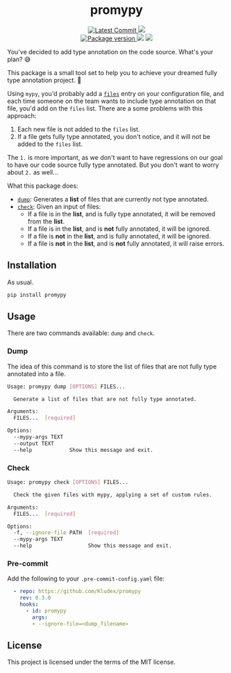 <h1 align="center">
    <strong>promypy</strong>
</h1>
<p align="center">
    <a href="https://github.com/Kludex/promypy" target="_blank">
        <img src="https://img.shields.io/github/last-commit/Kludex/promypy" alt="Latest Commit">
    </a>
        <img src="https://img.shields.io/github/workflow/status/Kludex/promypy/CI">
    <br />
    <a href="https://pypi.org/project/promypy" target="_blank">
        <img src="https://img.shields.io/pypi/v/promypy" alt="Package version">
    </a>
    <img src="https://img.shields.io/pypi/pyversions/promypy">
    <img src="https://img.shields.io/github/license/Kludex/promypy">
</p>

You've decided to add type annotation on the code source. What's your plan? 😅

This package is a small tool set to help you to achieve your dreamed fully type annotation project. 🚀

Using `mypy`, you'd probably add a [`files`](https://mypy.readthedocs.io/en/stable/config_file.html#confval-files)
entry on your configuration file, and each time someone on the team wants to include type annotation on that file,
you'd add on the `files` list. There are a some problems with this approach:

1. Each new file is not added to the `files` list.
2. If a file gets fully type annotated, you don't notice, and it will not be added to the `files` list.

The `1.` is more important, as we don't want to have regressions on our goal to have our code source fully type annotated.
But you don't want to worry about `2.` as well...

What this package does:
- [`dump`](#dump): Generates a **list** of files that are currently not type annotated.
- [`check`](#check): Given an input of files:
  - If a file is in the **list**, and is fully type annotated, it will be removed from the **list**.
  - If a file is in the **list**, and is **not** fully annotated, it will be ignored.
  - If a file is **not** in the **list**, and is fully annotated, it will be ignored.
  - If a file is **not** in the **list**, and is **not** fully annotated, it will raise errors.

## Installation

As usual.

```bash
pip install promypy
```

## Usage

There are two commands available: `dump` and `check`.

### Dump

The idea of this command is to store the list of files that are not fully type annotated into a file.

```bash
Usage: promypy dump [OPTIONS] FILES...

  Generate a list of files that are not fully type annotated.

Arguments:
  FILES...  [required]

Options:
  --mypy-args TEXT
  --output TEXT
  --help            Show this message and exit.
```

### Check

```bash
Usage: promypy check [OPTIONS] FILES...

  Check the given files with mypy, applying a set of custom rules.

Arguments:
  FILES...  [required]

Options:
  -f, --ignore-file PATH  [required]
  --mypy-args TEXT
  --help                  Show this message and exit.
```

### Pre-commit

Add the following to your `.pre-commit-config.yaml` file:

```yaml
  - repo: https://github.com/Kludex/promypy
    rev: 0.3.0
    hooks:
      - id: promypy
        args:
        - --ignore-file=<dump_filename>
```

## License

This project is licensed under the terms of the MIT license.
